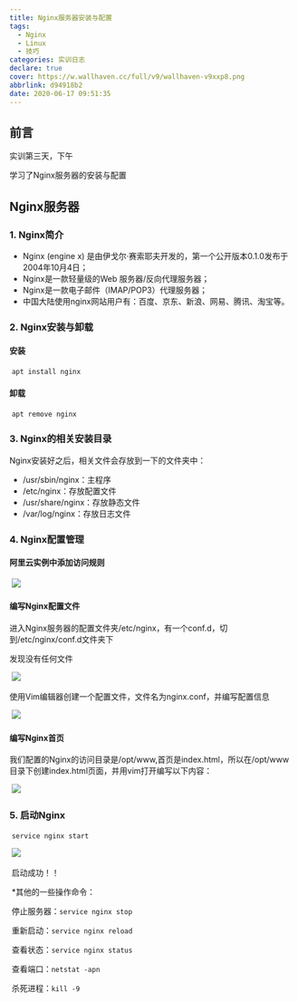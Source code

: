 ```yaml
---
title: Nginx服务器安装与配置
tags:
  - Nginx
  - Linux
  - 技巧
categories: 实训日志
declare: true
cover: https://w.wallhaven.cc/full/v9/wallhaven-v9xxp8.png
abbrlink: d94918b2
date: 2020-06-17 09:51:35
---
```


## **前言**

实训第三天，下午

学习了Nginx服务器的安装与配置

<!-- more -->

## Nginx服务器

### 1. Nginx简介

* Nginx (engine x) 是由伊戈尔·赛索耶夫开发的，第一个公开版本0.1.0发布于2004年10月4日；
* Nginx是一款轻量级的Web 服务器/反向代理服务器；
* Nginx是一款电子邮件（IMAP/POP3）代理服务器；
* 中国大陆使用nginx网站用户有：百度、京东、新浪、网易、腾讯、淘宝等。


### 2. Nginx安装与卸载

#### 	安装

​	`apt install nginx`

#### 	卸载

​	`apt remove nginx`

### 3. Nginx的相关安装目录

Nginx安装好之后，相关文件会存放到一下的文件夹中：

* /usr/sbin/nginx：主程序
* /etc/nginx：存放配置文件
* /usr/share/nginx：存放静态文件
* /var/log/nginx：存放日志文件

### 4. Nginx配置管理

#### 	阿里云实例中添加访问规则

​      ![](https://gitee.com/ouwen666/my-image/raw/master/img/aliyun4.jpg)

#### 	编写Nginx配置文件

​		进入Nginx服务器的配置文件夹/etc/nginx，有一个conf.d，切到/etc/nginx/conf.d文件夹下

发现没有任何文件

​		![](https://gitee.com/ouwen666/my-image/raw/master/img/Nginx1.jpg)

​		使用Vim编辑器创建一个配置文件，文件名为nginx.conf，并编写配置信息

​		![](https://gitee.com/ouwen666/my-image/raw/master/img/Nginx2.jpg)

#### 	 编写Nginx首页

​		我们配置的Nginx的访问目录是/opt/www,首页是index.html，所以在/opt/www目录下创建index.html页面，并用vim打开编写以下内容：

​		![](https://gitee.com/ouwen666/my-image/raw/master/img/Nginx3.jpg)

### 5. 启动Nginx 

​	`service nginx start`

​	![](https://gitee.com/ouwen666/my-image/raw/master/img/Nginx4.jpg)

​	启动成功！！

​	*其他的一些操作命令：

​		停止服务器：`service nginx stop`

​		重新启动：`service nginx reload`

​		查看状态：`service nginx status`

​		查看端口：`netstat -apn`

​		杀死进程：`kill -9`



